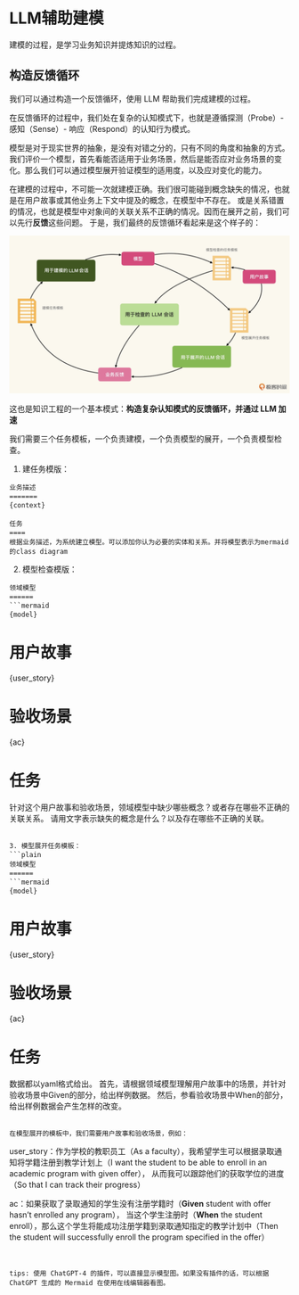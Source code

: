 # LLM辅助建模
建模的过程，是学习业务知识并提炼知识的过程。

## 构造反馈循环
我们可以通过构造一个反馈循环，使用 LLM 帮助我们完成建模的过程。

在反馈循环的过程中，我们处在复杂的认知模式下，也就是遵循探测（Probe）- 感知（Sense）- 响应（Respond）的认知行为模式。

模型是对于现实世界的抽象，是没有对错之分的，只有不同的角度和抽象的方式。
我们评价一个模型，首先看能否适用于业务场景，然后是能否应对业务场景的变化。那么我们可以通过模型展开验证模型的适用度，以及应对变化的能力。

在建模的过程中，不可能一次就建模正确。我们很可能碰到概念缺失的情况，也就是在用户故事或其他业务上下文中提及的概念，在模型中不存在。
或是关系错置的情况，也就是模型中对象间的关联关系不正确的情况。因而在展开之前，我们可以先行<strong>反馈</strong>这些问题。
于是，我们最终的反馈循环看起来是这个样子的：

<img src="./images/通过LLM建立模型.webp" />

这也是知识工程的一个基本模式：<strong>构造复杂认知模式的反馈循环，并通过 LLM 加速</strong>

我们需要三个任务模板，一个负责建模，一个负责模型的展开，一个负责模型检查。


1. 建任务模版：
```
业务描述
=======
{context}

任务
====
根据业务描述，为系统建立模型。可以添加你认为必要的实体和关系。并将模型表示为mermaid的class diagram
```


2. 模型检查模版：
```plain
领域模型
======
```mermaid
{model}
```

用户故事
======
{user_story}

验收场景
======
{ac}

任务
===
针对这个用户故事和验收场景，领域模型中缺少哪些概念？或者存在哪些不正确的关联关系。
请用文字表示缺失的概念是什么？以及存在哪些不正确的关联。
```

3. 模型展开任务模板：
```plain
领域模型
======
```mermaid
{model}
```

用户故事
======
{user_story}

验收场景
======
{ac}

任务
===
数据都以yaml格式给出。
首先，请根据领域模型理解用户故事中的场景，并针对验收场景中Given的部分，给出样例数据。
然后，参看验收场景中When的部分，给出样例数据会产生怎样的改变。
```

在模型展开的模板中，我们需要用户故事和验收场景，例如：
```
user_story：作为学校的教职员工（As a faculty），我希望学生可以根据录取通知将学籍注册到教学计划上（I want the student to be able to enroll in an academic program with given offer），
从而我可以跟踪他们的获取学位的进度（So that I can track their progress）

ac：如果获取了录取通知的学生没有注册学籍时（<strong>Given</strong> student with offer hasn’t enrolled any program），
当这个学生注册时（<strong>When</strong> the student enroll），那么这个学生将能成功注册学籍到录取通知指定的教学计划中（Then the student will successfully enroll the program specified in the offer）
```


tips: 使用 ChatGPT-4 的插件，可以直接显示模型图。如果没有插件的话，可以根据 ChatGPT 生成的 Mermaid 在使用在线编辑器看图。